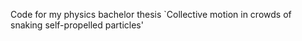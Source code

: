 Code for my physics bachelor thesis `Collective motion in crowds of snaking self-propelled particles'

